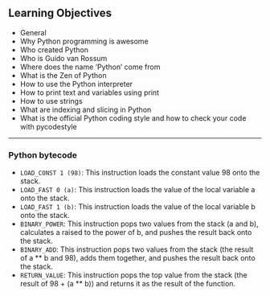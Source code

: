 ## Learning Objectives

- General
- Why Python programming is awesome
- Who created Python
- Who is Guido van Rossum
- Where does the name ‘Python’ come from
- What is the Zen of Python
- How to use the Python interpreter
- How to print text and variables using print
- How to use strings
- What are indexing and slicing in Python
- What is the official Python coding style and how to check your code with pycodestyle
<hr>

### Python bytecode

- `LOAD_CONST 1 (98)`: This instruction loads the constant value 98 onto the stack.
- `LOAD_FAST 0 (a)`: This instruction loads the value of the local variable a onto the stack.
- `LOAD_FAST 1 (b)`: This instruction loads the value of the local variable b onto the stack.
- `BINARY_POWER`: This instruction pops two values from the stack (a and b), calculates a raised to the power of b, and pushes the result back onto the stack.
- `BINARY_ADD`: This instruction pops two values from the stack (the result of a ** b and 98), adds them together, and pushes the result back onto the stack.
- `RETURN_VALUE`: This instruction pops the top value from the stack (the result of 98 + (a ** b)) and returns it as the result of the function.
